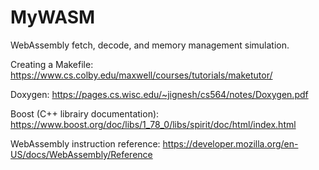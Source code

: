# MyWASM
WebAssembly fetch, decode, and memory management simulation. 

Creating a Makefile: 
https://www.cs.colby.edu/maxwell/courses/tutorials/maketutor/ 

Doxygen: 
https://pages.cs.wisc.edu/~jignesh/cs564/notes/Doxygen.pdf 

Boost (C++ librairy documentation): 
https://www.boost.org/doc/libs/1_78_0/libs/spirit/doc/html/index.html 

WebAssembly instruction reference: 
https://developer.mozilla.org/en-US/docs/WebAssembly/Reference


